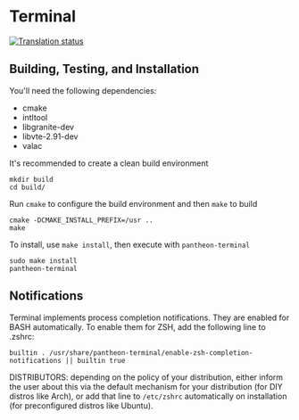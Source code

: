 # Terminal
[![Translation status](https://l10n.elementary.io/widgets/terminal/-/svg-badge.svg)](https://l10n.elementary.io/projects/terminal/?utm_source=widget)

## Building, Testing, and Installation

You'll need the following dependencies:
* cmake
* intltool
* libgranite-dev
* libvte-2.91-dev
* valac

It's recommended to create a clean build environment

    mkdir build
    cd build/
    
Run `cmake` to configure the build environment and then `make` to build

    cmake -DCMAKE_INSTALL_PREFIX=/usr ..
    make
    
To install, use `make install`, then execute with `pantheon-terminal`

    sudo make install
    pantheon-terminal

## Notifications

Terminal implements process completion notifications. They are enabled for BASH automatically. To enable them for ZSH, add the following line to .zshrc:

    builtin . /usr/share/pantheon-terminal/enable-zsh-completion-notifications || builtin true

DISTRIBUTORS: depending on the policy of your distribution, either inform the user about this via the default mechanism for your distribution (for DIY distros like Arch), or add that line to `/etc/zshrc` automatically on installation (for preconfigured distros like Ubuntu).
